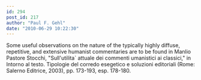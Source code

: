```yaml
---
id: 294
post_id: 217
author: "Paul F. Gehl"
date: "2010-06-29 10:22:30"
---
```

Some useful observations on the nature of the typically highly diffuse, repetitive, and extensive humanist commentaries are to be found in Manlio Pastore Stocchi, "Sull'utilita` attuale dei commenti umanistici ai classici," in Intorno al testo. Tipologie del corredo esegetico e soluzioni editoriali (Rome: Salerno Editrice, 2003), pp. 173-193, esp. 178-180.
